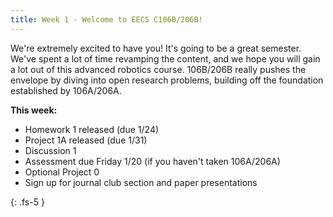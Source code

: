 ```yaml
---
title: Week 1 - Welcome to EECS C106B/206B!
---
```


We're extremely excited to have you! It's going to be a great semester. We've spent a lot of time revamping the content, and we hope you will gain a lot out of this advanced robotics course. 106B/206B really pushes the envelope by diving into open research problems, building off the foundation established by 106A/206A. 

**This week:**
- Homework 1 released (due 1/24)
- Project 1A released (due 1/31)
- Discussion 1
- Assessment due Friday 1/20 (if you haven't taken 106A/206A)
- Optional Project 0
- Sign up for journal club section and paper presentations

{: .fs-5 }
